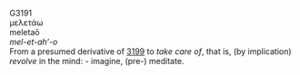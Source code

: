 <body>
  <p>G3191<br>  μελετάω  <br> meletaō  <br><i>mel-et-ah‘-o </i><br>From a presumed derivative of <a href="g3199.htm">3199</a>  to <i>take</i> <i>care</i> <i>of</i>, that is, (by implication) <i>revolve</i> in the mind: - imagine, (pre-) meditate.<br></p>
 </body>